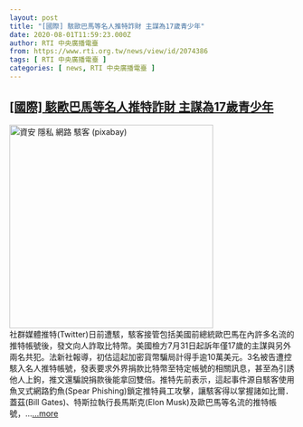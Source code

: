 ```yaml
---
layout: post
title: "[國際] 駭歐巴馬等名人推特詐財 主謀為17歲青少年"
date: 2020-08-01T11:59:23.000Z
author: RTI 中央廣播電臺
from: https://www.rti.org.tw/news/view/id/2074386
tags: [ RTI 中央廣播電臺 ]
categories: [ news, RTI 中央廣播電臺 ]
---
```

<!--1596283163000-->
[[國際] 駭歐巴馬等名人推特詐財 主謀為17歲青少年](https://www.rti.org.tw/news/view/id/2074386)
------

<div>
<img src="https://static.rti.org.tw/assets/thumbnails/2019/11/12/c011f88ffccf16da6530aaf3667f2eb3.jpg" width="360" alt="資安 隱私 網路 駭客 (pixabay)" title="資安 隱私 網路 駭客 (pixabay)"><br>社群媒體推特(Twitter)日前遭駭，駭客接管包括美國前總統歐巴馬在內許多名流的推特帳號後，發文向人詐取比特幣。美國檢方7月31日起訴年僅17歲的主謀與另外兩名共犯。法新社報導，初估這起加密貨幣騙局計得手逾10萬美元。3名被告遭控駭入名人推特帳號，發表要求外界捐款比特幣至特定帳號的相關訊息，甚至為引誘他人上鉤，推文還騙說捐款後能拿回雙倍。推特先前表示，這起事件源自駭客使用魚叉式網路釣魚(Spear Phishing)鎖定推特員工攻擊，讓駭客得以掌握諸如比爾．蓋茲(Bill Gates)、特斯拉執行長馬斯克(Elon Musk)及歐巴馬等名流的推特帳號，...<a target="_blank" href="https://www.rti.org.tw/news/view/id/2074386">...more</a>
</div>
